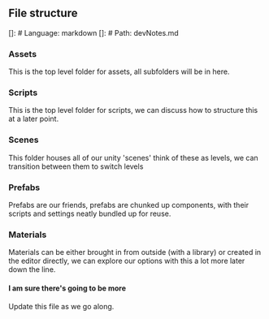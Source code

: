 ## File structure

[]: # Language: markdown
[]: # Path: devNotes.md

### Assets

This is the top level folder for assets, all subfolders will be in here.

### Scripts

This is the top level folder for scripts, we can discuss how to structure this at a later point.

### Scenes

This folder houses all of our unity 'scenes' think of these as levels, we can transition between them to switch levels

### Prefabs

Prefabs are our friends, prefabs are chunked up components, with their scripts and settings neatly bundled up for reuse.

### Materials

Materials can be either brought in from outside (with a library) or created in the editor directly, we can explore our options with this a lot more later down the line.

#### I am sure there's going to be more

Update this file as we go along.
